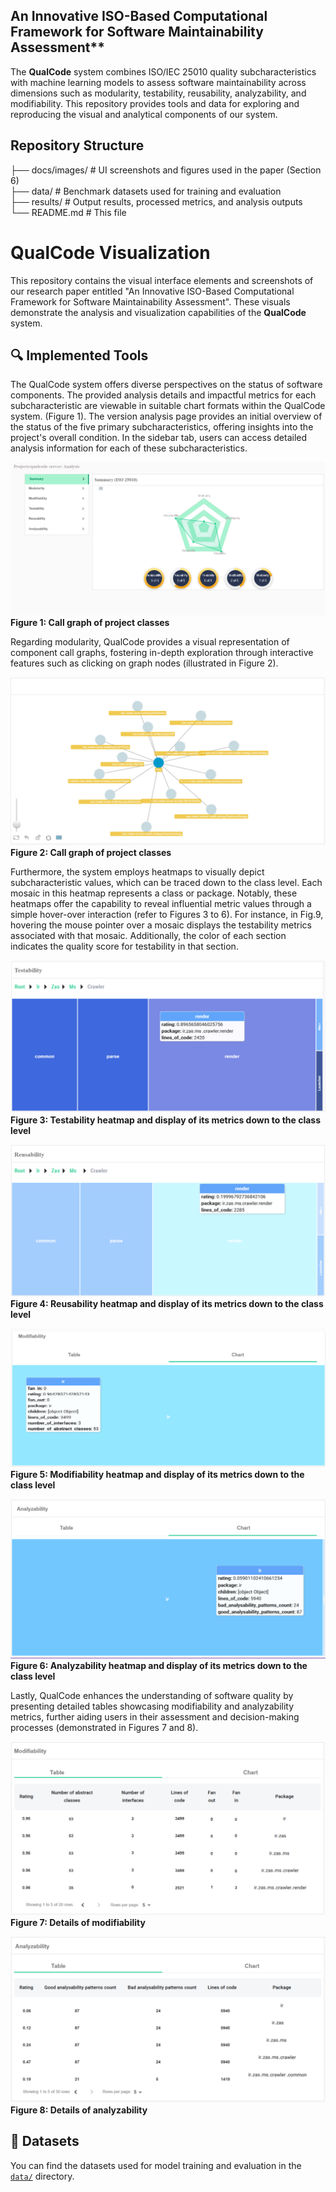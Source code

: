 
 ## An Innovative ISO-Based Computational Framework for Software Maintainability Assessment**

The **QualCode** system combines ISO/IEC 25010 quality subcharacteristics with machine learning models to assess software maintainability across dimensions such as modularity, testability, reusability, analyzability, and modifiability. This repository provides tools and data for exploring and reproducing the visual and analytical components of our system.

## Repository Structure

├── docs/images/ # UI screenshots and figures used in the paper (Section 6)  
├── data/ # Benchmark datasets used for training and evaluation  
├── results/ # Output results, processed metrics, and analysis outputs  
└── README.md # This file


# QualCode Visualization

This repository contains the visual interface elements and screenshots of our research paper entitled "An Innovative ISO-Based Computational Framework for Software Maintainability Assessment". These visuals demonstrate the analysis and visualization capabilities of the **QualCode** system.

## 🔍 Implemented Tools

The QualCode system offers diverse perspectives on the status of software components. The provided analysis details and impactful metrics for each subcharacteristic are viewable in suitable chart formats within the QualCode system. (Figure 1). The version analysis page provides an initial overview of the status of the five primary subcharacteristics, offering insights into the project's overall condition. In the sidebar tab, users can access detailed analysis information for each of these subcharacteristics.

![Figure 1](./docs/images/callgraph.png)
**Figure 1: Call graph of project classes**


Regarding modularity, QualCode provides a visual representation of component call graphs, fostering in-depth exploration through interactive features such as clicking on graph nodes (illustrated in Figure 2). 

![Figure 2](./docs/images/callgraph-click.png)
**Figure 2: Call graph of project classes**

Furthermore, the system employs heatmaps to visually depict subcharacteristic values, which can be traced down to the class level. Each mosaic in this heatmap represents a class or package. Notably, these heatmaps offer the capability to reveal influential metric values through a simple hover-over interaction (refer to Figures 3 to 6). For instance, in Fig.9, hovering the mouse pointer over a mosaic displays the testability metrics associated with that mosaic. Additionally, the color of each section indicates the quality score for testability in that section.

![Figure 3](./docs/images/testability-heatmap.png)
**Figure 3: Testability heatmap and display of its metrics down to the class level**

![Figure 4](./docs/images/reusability-heatmap.png)
**Figure 4: Reusability heatmap and display of its metrics down to the class level**

![Figure 5](./docs/images/modifiability-heatmap.png)
**Figure 5: Modifiability heatmap and display of its metrics down to the class level**

![Figure 6](./docs/images/analyzability-heatmap.png)
**Figure 6: Analyzability heatmap and display of its metrics down to the class level**


Lastly, QualCode enhances the understanding of software quality by presenting detailed tables showcasing modifiability and analyzability metrics, further aiding users in their assessment and decision-making processes (demonstrated in Figures 7 and 8).

![Figure 7](./docs/images/modifiability-details.png)
**Figure 7: Details of modifiability**

![Fig 8](./docs/images/analyzability-details.png)
**Figure 8: Details of analyzability**


## 📂 Datasets

You can find the datasets used for model training and evaluation in the [`data/`](data/) directory. 


